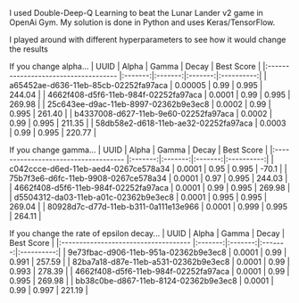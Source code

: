 I used Double-Deep-Q Learning to beat the Lunar Lander v2 game in OpenAi Gym.
My solution is done in Python and uses Keras/TensorFlow.


I played around with different hyperparameters to see how it would change the results


If you change alpha...
| UUID                                 |  Alpha  |  Gamma  |  Decay  | Best Score |
|:------------------------------------ |:-------:|:-------:|:-------:|:----------:|
| a65452ae-d636-11eb-85cb-02252fa97aca | 0.00005 | 0.99    | 0.995   |   244.04   |
| 4662f408-d5f6-11eb-984f-02252fa97aca | 0.0001  | 0.99    | 0.995   |   269.98   |
| 25c643ee-d9ac-11eb-8997-02362b9e3ec8 | 0.0002  | 0.99    | 0.995   |   261.40   |
| b4337008-d627-11eb-9e60-02252fa97aca | 0.0002  | 0.99    | 0.995   |   211.35   |
| 58db58e2-d618-11eb-ae32-02252fa97aca | 0.0003  | 0.99    | 0.995   |   220.77   | 

If you change gamma...
| UUID                                 |  Alpha  |  Gamma  |  Decay  | Best Score |
|:------------------------------------ |:-------:|:-------:|:-------:|:----------:|
| c042ccce-d6ed-11eb-aed4-0267ce578a34 | 0.0001  | 0.95    | 0.995   |   -70.1    |
| 75b7f3e6-d6fc-11eb-9908-0267ce578a34 | 0.0001  | 0.97    | 0.995   |   244.03   |
| 4662f408-d5f6-11eb-984f-02252fa97aca | 0.0001  | 0.99    | 0.995   |   269.98   |
| d5504312-da03-11eb-a01c-02362b9e3ec8 | 0.0001  | 0.995   | 0.995   |   269.04   |
| 80928d7c-d77d-11eb-b311-0a111e13e966 | 0.0001  | 0.999   | 0.995   |   264.11   |

If you change the rate of epsilon decay...
| UUID                                 |  Alpha  |  Gamma  |  Decay  | Best Score |
|:------------------------------------ |:-------:|:-------:|:-------:|:----------:|
| 9e73fbac-d906-11eb-951a-02362b9e3ec8 | 0.0001  | 0.99    | 0.991   |   257.59   |
| 82ba7a18-d87e-11eb-a531-02362b9e3ec8 | 0.0001  | 0.99    | 0.993   |   278.39   |
| 4662f408-d5f6-11eb-984f-02252fa97aca | 0.0001  | 0.99    | 0.995   |   269.98   |
| bb38c0be-d867-11eb-8124-02362b9e3ec8 | 0.0001  | 0.99    | 0.997   |   221.19   |
